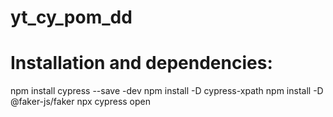 # yt_cy_pom_dd

# Installation and dependencies:
npm install cypress --save -dev
npm install -D cypress-xpath
npm install -D @faker-js/faker
npx cypress open